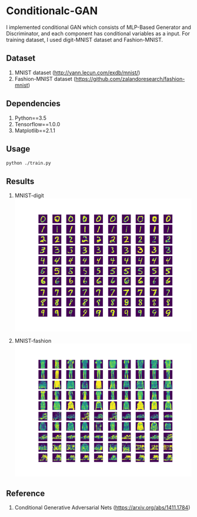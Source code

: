 # Conditionalc-GAN
I implemented conditional GAN which consists of MLP-Based Generator and Discriminator, and each component has conditional variables as a input. For training dataset, I used digit-MNIST dataset and Fashion-MNIST. 

## Dataset
1. MNIST dataset (http://yann.lecun.com/exdb/mnist/) 
2. Fashion-MNIST dataset (https://github.com/zalandoresearch/fashion-mnist)

## Dependencies
1. Python==3.5
2. Tensorflow==1.0.0
3. Matplotlib==2.1.1

## Usage

<pre><code>python ./train.py</code></pre>

## Results
1. MNIST-digit
![MNIST](./img/sample_mnist.png)

2. MNIST-fashion
![Fashion](./img/sample_fashion_mnist.png)

## Reference
1. Conditional Generative Adversarial Nets (https://arxiv.org/abs/1411.1784)
